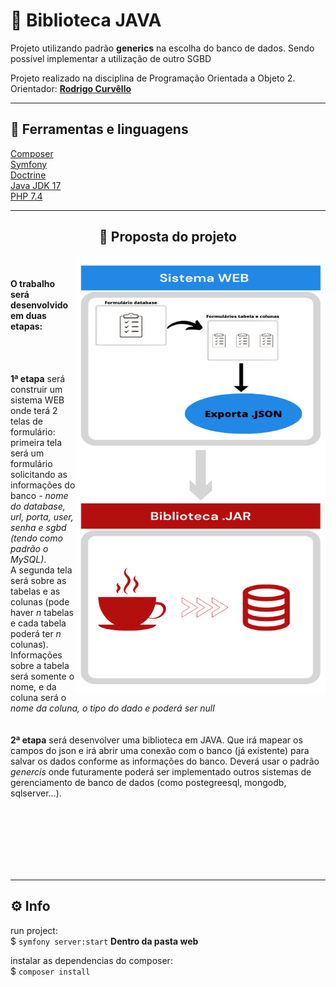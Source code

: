 # 🚀 Biblioteca JAVA
Projeto utilizando padrão **generics** na escolha do banco de dados. Sendo possível implementar a utilização de outro SGBD

Projeto realizado na disciplina de Programação Orientada a Objeto 2.<br>
Orientador: [**Rodrigo Curvêllo**](http://buscatextual.cnpq.br/buscatextual/visualizacv.do)

___
## 📌 Ferramentas e linguagens

[Composer](https://getcomposer.org/)        <br>
[Symfony](https://symfony.com/)         <br>
[Doctrine](https://www.doctrine-project.org)<br>
[Java JDK 17](https://www.oracle.com/java/technologies/javase/jdk17-archive-downloads.html)  <br>
[PHP 7.4](https://www.php.net/releases/7_4_0.php)
 
 ___
## <center> 🎯 Proposta do projeto </center>
<div>
<a align="right"><img align="right" src="web/img/diagrama_poo2.png" width="400"  height="700" alt="Diagrama do projeto"/></a>
<br>

#### O trabalho será desenvolvido em duas etapas:
<br>

<br>

**1ª etapa** será construir um sistema WEB onde terá 2 telas de formulário:<br>
primeira tela será um formulário solicitando as informações do banco - _nome do database, url, porta, user, senha e sgbd (tendo como padrão o MySQL)_. <br>A segunda tela será sobre as tabelas e as colunas (pode haver _n_ tabelas e cada tabela poderá ter _n_ colunas). Informações sobre a tabela será somente o nome, e da coluna será o _nome da coluna, o tipo do dado e poderá ser null_
<br>
<br>
<br>
**2ª etapa** será desenvolver uma biblioteca em JAVA. Que irá mapear os campos do json e irá abrir uma conexão com o banco (já existente) para salvar os dados conforme as informações do banco. Deverá usar o padrão _genercis_ onde futuramente poderá ser implementado outros sistemas de gerenciamento de banco de dados (como postegreesql, mongodb, sqlserver...).
<br>
<br>
<br><br>
<br>
<br>

</div>
<br />

____

## ⚙️ Info

run project:<br>
$ `symfony server:start`   **Dentro da pasta web** 

instalar as dependencias do composer: <br>
$ `composer install`


